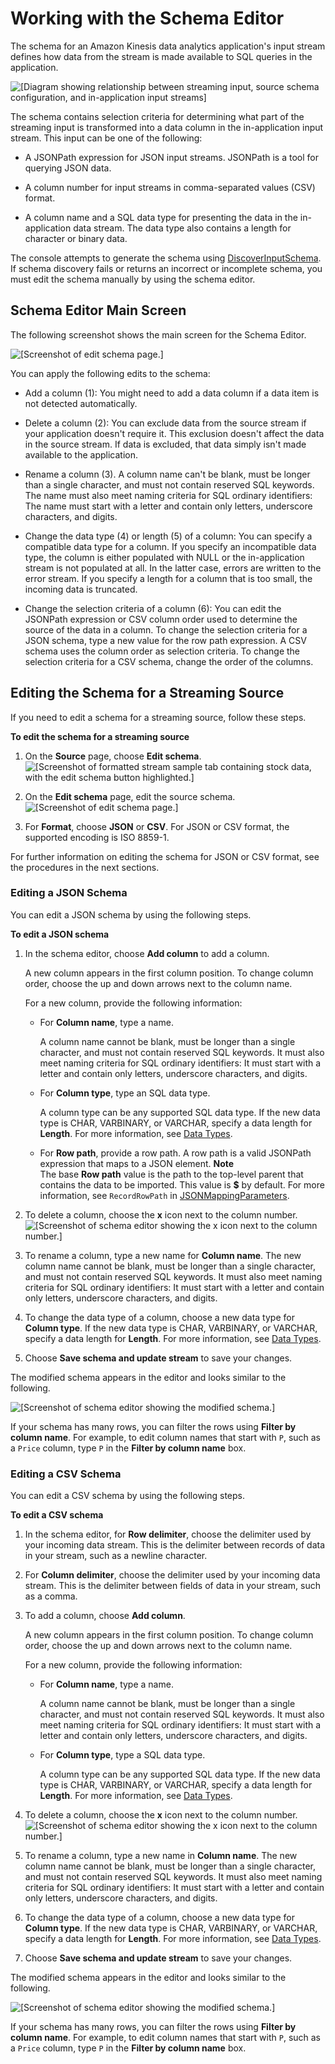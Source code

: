 # Working with the Schema Editor<a name="console-summary-edit-schema"></a>

The schema for an Amazon Kinesis data analytics application's input stream defines how data from the stream is made available to SQL queries in the application\. 

![\[Diagram showing relationship between streaming input, source schema
                        configuration, and in-application input streams\]](http://docs.aws.amazon.com/kinesisanalytics/latest/dev/images/edit-schema-diagram.png)

The schema contains selection criteria for determining what part of the streaming input is transformed into a data column in the in\-application input stream\. This input can be one of the following: 

+ A JSONPath expression for JSON input streams\. JSONPath is a tool for querying JSON data\.

+ A column number for input streams in comma\-separated values \(CSV\) format\.

+ A column name and a SQL data type for presenting the data in the in\-application data stream\. The data type also contains a length for character or binary data\.

The console attempts to generate the schema using [DiscoverInputSchema](API_DiscoverInputSchema.md)\. If schema discovery fails or returns an incorrect or incomplete schema, you must edit the schema manually by using the schema editor\.

## Schema Editor Main Screen<a name="schema_editor"></a>

The following screenshot shows the main screen for the Schema Editor\.

![\[Screenshot of edit schema page.\]](http://docs.aws.amazon.com/kinesisanalytics/latest/dev/images/edit-schema-overview.png)

You can apply the following edits to the schema:

+ Add a column \(1\): You might need to add a data column if a data item is not detected automatically\.

+ Delete a column \(2\): You can exclude data from the source stream if your application doesn't require it\. This exclusion doesn't affect the data in the source stream\. If data is excluded, that data simply isn't made available to the application\.

+ Rename a column \(3\)\. A column name can't be blank, must be longer than a single character, and must not contain reserved SQL keywords\. The name must also meet naming criteria for SQL ordinary identifiers: The name must start with a letter and contain only letters, underscore characters, and digits\.

+ Change the data type \(4\) or length \(5\) of a column: You can specify a compatible data type for a column\. If you specify an incompatible data type, the column is either populated with NULL or the in\-application stream is not populated at all\. In the latter case, errors are written to the error stream\. If you specify a length for a column that is too small, the incoming data is truncated\.

+ Change the selection criteria of a column \(6\): You can edit the JSONPath expression or CSV column order used to determine the source of the data in a column\. To change the selection criteria for a JSON schema, type a new value for the row path expression\. A CSV schema uses the column order as selection criteria\. To change the selection criteria for a CSV schema, change the order of the columns\.

## Editing the Schema for a Streaming Source<a name="editing_schema"></a>

If you need to edit a schema for a streaming source, follow these steps\.

**To edit the schema for a streaming source**

1. On the **Source** page, choose **Edit schema**\.  
![\[Screenshot of formatted stream sample tab containing stock
                                    data, with the edit schema button highlighted.\]](http://docs.aws.amazon.com/kinesisanalytics/latest/dev/images/edit-schema-1.png)

1. On the **Edit schema** page, edit the source schema\.  
![\[Screenshot of edit schema page.\]](http://docs.aws.amazon.com/kinesisanalytics/latest/dev/images/edit-schema-0.png)

1. For **Format**, choose **JSON** or **CSV**\. For JSON or CSV format, the supported encoding is ISO 8859\-1\.

For further information on editing the schema for JSON or CSV format, see the procedures in the next sections\.

### Editing a JSON Schema<a name="edit_json_schema"></a>

You can edit a JSON schema by using the following steps\.

**To edit a JSON schema**

1. In the schema editor, choose **Add column** to add a column\. 

   A new column appears in the first column position\. To change column order, choose the up and down arrows next to the column name\. 

   For a new column, provide the following information:

   + For **Column name**, type a name\. 

     A column name cannot be blank, must be longer than a single character, and must not contain reserved SQL keywords\. It must also meet naming criteria for SQL ordinary identifiers: It must start with a letter and contain only letters, underscore characters, and digits\.

   + For **Column type**, type an SQL data type\. 

     A column type can be any supported SQL data type\. If the new data type is CHAR, VARBINARY, or VARCHAR, specify a data length for **Length**\. For more information, see [Data Types](http://docs.aws.amazon.com/kinesisanalytics/latest/sqlref/sql-reference-data-types.html)\.

   + For **Row path**, provide a row path\. A row path is a valid JSONPath expression that maps to a JSON element\. 
**Note**  
The base **Row path** value is the path to the top\-level parent that contains the data to be imported\. This value is **$** by default\. For more information, see `RecordRowPath` in [JSONMappingParameters](http://docs.aws.amazon.com/kinesisanalytics/latest/dev/API_JSONMappingParameters.html)\.

1. To delete a column, choose the **x** icon next to the column number\.  
![\[Screenshot of schema editor showing the x icon next to
                                        the column number.\]](http://docs.aws.amazon.com/kinesisanalytics/latest/dev/images/edit-schema-delete.png)

1. To rename a column, type a new name for **Column name**\. The new column name cannot be blank, must be longer than a single character, and must not contain reserved SQL keywords\. It must also meet naming criteria for SQL ordinary identifiers: It must start with a letter and contain only letters, underscore characters, and digits\.

1. To change the data type of a column, choose a new data type for **Column type**\. If the new data type is CHAR, VARBINARY, or VARCHAR, specify a data length for **Length**\. For more information, see [Data Types](http://docs.aws.amazon.com/kinesisanalytics/latest/sqlref/sql-reference-data-types.html)\.

1. Choose **Save schema and update stream** to save your changes\.

The modified schema appears in the editor and looks similar to the following\.

![\[Screenshot of schema editor showing the modified
                                schema.\]](http://docs.aws.amazon.com/kinesisanalytics/latest/dev/images/edit-schema-2.png)

If your schema has many rows, you can filter the rows using **Filter by column name**\. For example, to edit column names that start with `P`, such as a `Price` column, type `P` in the **Filter by column name** box\.

### Editing a CSV Schema<a name="edit_csv_schema"></a>

You can edit a CSV schema by using the following steps\.

**To edit a CSV schema**

1. In the schema editor, for **Row delimiter**, choose the delimiter used by your incoming data stream\. This is the delimiter between records of data in your stream, such as a newline character\.

1. For **Column delimiter**, choose the delimiter used by your incoming data stream\. This is the delimiter between fields of data in your stream, such as a comma\.

1. To add a column, choose **Add column**\. 

   A new column appears in the first column position\. To change column order, choose the up and down arrows next to the column name\. 

   For a new column, provide the following information:

   + For **Column name**, type a name\. 

     A column name cannot be blank, must be longer than a single character, and must not contain reserved SQL keywords\. It must also meet naming criteria for SQL ordinary identifiers: It must start with a letter and contain only letters, underscore characters, and digits\.

   + For **Column type**, type a SQL data type\. 

     A column type can be any supported SQL data type\. If the new data type is CHAR, VARBINARY, or VARCHAR, specify a data length for **Length**\. For more information, see [Data Types](http://docs.aws.amazon.com/kinesisanalytics/latest/sqlref/sql-reference-data-types.html)\.

1. To delete a column, choose the **x** icon next to the column number\.  
![\[Screenshot of schema editor showing the x icon next to
                                        the column number.\]](http://docs.aws.amazon.com/kinesisanalytics/latest/dev/images/edit-schema-delete.png)

1. To rename a column, type a new name in **Column name**\. The new column name cannot be blank, must be longer than a single character, and must not contain reserved SQL keywords\. It must also meet naming criteria for SQL ordinary identifiers: It must start with a letter and contain only letters, underscore characters, and digits\.

1. To change the data type of a column, choose a new data type for **Column type**\. If the new data type is CHAR, VARBINARY, or VARCHAR, specify a data length for **Length**\. For more information, see [Data Types](http://docs.aws.amazon.com/kinesisanalytics/latest/sqlref/sql-reference-data-types.html)\.

1. Choose **Save schema and update stream** to save your changes\.

The modified schema appears in the editor and looks similar to the following\.

![\[Screenshot of schema editor showing the modified
                                schema.\]](http://docs.aws.amazon.com/kinesisanalytics/latest/dev/images/edit-schema-3.png)

If your schema has many rows, you can filter the rows using **Filter by column name**\. For example, to edit column names that start with `P`, such as a `Price` column, type `P` in the **Filter by column name** box\.